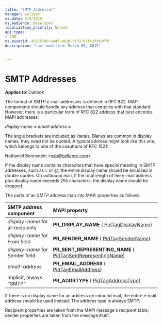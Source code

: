 ```yaml
---
title: "SMTP Addresses"
manager: soliver
ms.date: 3/9/2015
ms.audience: Developer
localization_priority: Normal
api_type:
- COM
ms.assetid: 42015740-a94f-4628-bf32-b7fc2fdb9ff6
description: "Last modified: March 09, 2015"
 
 
---
```


# SMTP Addresses

  
  
**Applies to**: Outlook 
  
The format of SMTP e-mail addresses is defined in RFC 822. MAPI components should handle any address that complies with that standard. However, there is a particular form of RFC 822 address that best encodes MAPI addresses:
  
 _display-name_ **\<** _email-address_ **\>**
  
The angle brackets are included as literals. Blanks are common in display names; they need not be quoted. A typical address might look like this one, which belongs to one of the coauthors of RFC 1521:
  
Nathaniel Borenstein \<nsb@bellcore.com\>
  
If the display name contains characters that have special meaning in SMTP addresses, such as \< or @, the entire display name should be enclosed in double quotes. On outbound mail, if the total length of the e-mail address plus display name exceeds 255 characters, the display name should be dropped.
  
The parts of an SMTP address map into MAPI properties as follows:
  
|**SMTP address component**|**MAPI property**|
|:-----|:-----|
| _display-name_ for all recipients  <br/> |**PR_DISPLAY_NAME** ( [PidTagDisplayName](pidtagdisplayname-canonical-property.md))  <br/> |
| _display-name_ for From field  <br/> |**PR_SENDER_NAME** ( [PidTagSenderName](pidtagsendername-canonical-property.md))  <br/> |
| _display-name_ for Sender field  <br/> |**PR_SENT_REPRESENTING_NAME** ( [PidTagSentRepresentingName](pidtagsentrepresentingname-canonical-property.md))  <br/> |
| _email-address_ <br/> |**PR_EMAIL_ADDRESS** ( [PidTagEmailAddress](pidtagemailaddress-canonical-property.md))  <br/> |
|implicit, always "SMTP"  <br/> |**PR_ADDRTYPE** ( [PidTagAddressType](pidtagaddresstype-canonical-property.md))  <br/> |
   
If there is no display name for an address on inbound mail, the entire e-mail address should be used instead. The address type is always SMTP.
  
Recipient properties are taken from the MAPI message's recipient table; sender properties are taken from the message itself.
  

